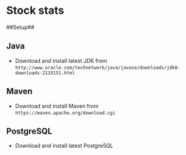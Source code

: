 Stock stats
========================

##Setup##

Java
----------
* Download and install latest JDK from `http://www.oracle.com/technetwork/java/javase/downloads/jdk8-downloads-2133151.html`

Maven
----------
 * Download and install Maven from `https://maven.apache.org/download.cgi`

PostgreSQL
-----------
  * Download and install latest PostgreSQL
